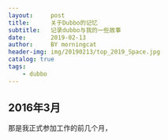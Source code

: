 ```yaml
---
layout:     post
title:      关于Dubbo的记忆
subtitle:   记录dubbo与我的一些故事
date:       2019-02-13
author:     BY morningcat
header-img: img/20190213/top_2019_Space.jpg
catalog: true
tags:
    - dubbo
---
```


## 2016年3月

那是我正式参加工作的前几个月，








